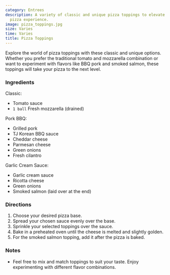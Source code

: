 ```yaml
---
category: Entrees
description: A variety of classic and unique pizza toppings to elevate your homemade
  pizza experience.
image: pizza_toppings.jpg
size: Varies
time: Varies
title: Pizza Toppings
---
```


Explore the world of pizza toppings with these classic and unique options. Whether you prefer the traditional tomato and mozzarella combination or want to experiment with flavors like BBQ pork and smoked salmon, these toppings will take your pizza to the next level.

### Ingredients

Classic:
* Tomato sauce
* `1 ball` Fresh mozzarella (drained)

Pork BBQ:
* Grilled pork
* TJ Korean BBQ sauce
* Cheddar cheese
* Parmesan cheese
* Green onions
* Fresh cilantro

Garlic Cream Sauce:
* Garlic cream sauce
* Ricotta cheese
* Green onions
* Smoked salmon (laid over at the end)

### Directions

1. Choose your desired pizza base.
2. Spread your chosen sauce evenly over the base.
3. Sprinkle your selected toppings over the sauce.
4. Bake in a preheated oven until the cheese is melted and slightly golden.
5. For the smoked salmon topping, add it after the pizza is baked.

### Notes

- Feel free to mix and match toppings to suit your taste. Enjoy experimenting with different flavor combinations.